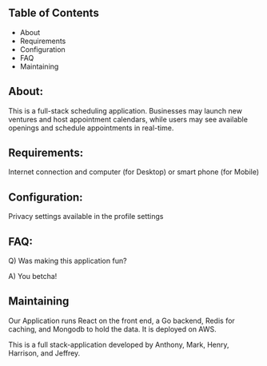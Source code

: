 Table of Contents
-----------------

* About
* Requirements 
* Configuration
* FAQ
* Maintaining


<h2>About:</h2>
This is a full-stack scheduling application. Businesses may launch new ventures and host appointment calendars, while users may see available openings and schedule appointments in real-time.

<h2>Requirements:</h2>
Internet connection and computer (for Desktop) or smart phone (for Mobile)

<h2>Configuration:</h2>
Privacy settings available in the profile settings

<h2>FAQ: </h2>
Q) Was making this application fun?

A) You betcha! 

<h2>Maintaining</h2>
Our Application runs React on the front end, a Go backend, Redis for caching, and Mongodb to hold the data. It is deployed on AWS.

This is a full stack-application developed by Anthony, Mark, Henry, Harrison, and Jeffrey. 

